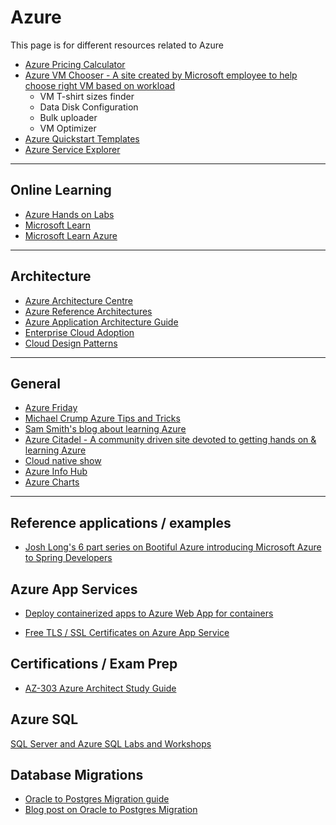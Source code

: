 # Azure

This page is for different resources related to Azure

- [Azure Pricing Calculator](https://azure.microsoft.com/en-us/pricing/calculator/)
- [Azure VM Chooser - A site created by Microsoft employee to help choose right VM based on workload](azurevmchooser.kves.be)
  - VM T-shirt sizes finder
  - Data Disk Configuration
  - Bulk uploader
  - VM Optimizer
- [Azure Quickstart Templates](https://github.com/Azure/azure-quickstart-templates)
- [Azure Service Explorer](https://nnmer.github.io/azure-services-map/dist/)

---

## Online Learning

- [Azure Hands on Labs](https://www.microsoft.com/handsonlabs/)
- [Microsoft Learn](https://docs.microsoft.com/en-us/learn/)
- [Microsoft Learn Azure](https://docs.microsoft.com/en-sg/learn/azure/)

---

## Architecture

- [Azure Architecture Centre](https://docs.microsoft.com/en-us/azure/architecture/)
- [Azure Reference Architectures](https://docs.microsoft.com/en-us/azure/architecture/reference-architectures/)
- [Azure Application Architecture Guide](https://docs.microsoft.com/en-us/azure/architecture/guide/)
- [Enterprise Cloud Adoption](https://docs.microsoft.com/en-us/azure/architecture/cloud-adoption/overview)
- [Cloud Design Patterns](https://docs.microsoft.com/en-us/azure/architecture/patterns/)

---

## General

- [Azure Friday](https://azure.microsoft.com/en-us/resources/videos/azure-friday/)
- [Michael Crump Azure Tips and Tricks](https://www.michaelcrump.net/azure-tips-and-tricks-complete-list/)
- [Sam Smith's blog about learning Azure](https://samlearnsazure.blog/)
- [Azure Citadel - A community driven site devoted to getting hands on & learning Azure](https://azurecitadel.com/)
- [Cloud native show](https://aka.ms/cloudnativeshow)
- [Azure Info Hub](https://azureinfohub.azurewebsites.net/)
- [Azure Charts](https://azurecharts.com)

---

## Reference applications / examples

- [Josh Long's 6 part series on Bootiful Azure introducing Microsoft Azure to Spring Developers](https://spring.io/blog/2019/01/03/bootiful-azure-taking-your-first-steps-with-microsoft-azure-1-6)

## Azure App Services

- [Deploy containerized apps to Azure Web App for containers](https://chrissainty.com/containerising-blazor-applications-with-docker-deploying-containerised-apps-to-azure-web-app-for-containers/)

- [Free TLS / SSL Certificates on Azure App Service](https://dev.to/azure/configuring-the-free-tls-ssl-certificates-on-azure-app-service-j2a)

## Certifications / Exam Prep

- [AZ-303 Azure Architect Study Guide](https://www.thomasmaurer.ch/2020/03/az-303-study-guide-azure-architect-technologies/)

## Azure SQL

[SQL Server and Azure SQL Labs and Workshops](https://aka.ms/sqlworkshops)

## Database Migrations
- [Oracle to Postgres Migration guide](https://github.com/microsoft/OrcasNinjaTeam/blob/master/Oracle%20to%20PostgreSQL%20Migration%20Guide/Oracle%20to%20Azure%20Database%20for%20PostgreSQL%20Migration%20Guide.pdf)
- [Blog post on Oracle to Postgres Migration](https://techcommunity.microsoft.com/t5/azure-database-for-postgresql/new-oracle-to-postgres-migration-guide-for-azure/ba-p/2055303)
